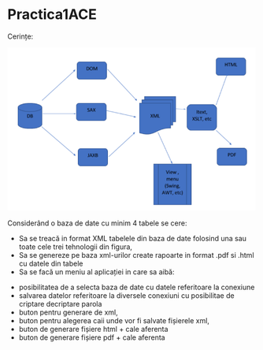 # Practica1ACE
Cerințe:

![Enunt](https://github.com/YungRAW/Practica1ACE/blob/master/Screenshot.png)

Considerând o baza de date cu minim 4 tabele se cere:
- Sa se treacă in format XML tabelele din baza de date folosind una sau toate cele trei tehnologii din figura,
- Sa se genereze pe baza xml-urilor create rapoarte in format .pdf si .html cu datele din tabele
- Sa se facă un meniu al aplicației in care sa aibă:
 * posibilitatea de a selecta baza de date cu datele referitoare la conexiune
 * salvarea datelor referitoare la diversele conexiuni cu posibilitae de criptare decriptare parola
 * buton pentru generare de xml, 
 * buton pentru alegerea caii unde vor fi salvate fișierele xml, 
 * buton de generare fișiere html + cale aferenta
 * buton de generare fișiere pdf + cale aferenta
